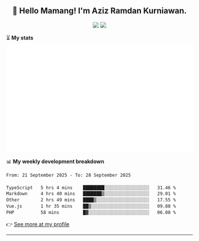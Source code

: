 <h2 align="center">👋 Hello Mamang! I'm Aziz Ramdan Kurniawan.</h2>  
<p align="center">
  <img src="https://komarev.com/ghpvc/?username=azizramdan">
  <img src="https://wakatime.com/badge/user/90056fa0-4c31-4eca-954e-2a3ac05896f9.svg">
</p>
    
⏳ **My stats**  
![](https://raw.githubusercontent.com/azizramdan/github-stats/master/generated/overview.svg#gh-dark-mode-only)

📊 **My weekly development breakdown**
<!--START_SECTION:waka-->

```txt
From: 21 September 2025 - To: 28 September 2025

TypeScript   5 hrs 4 mins    ████████░░░░░░░░░░░░░░░░░   31.46 %
Markdown     4 hrs 40 mins   ███████▒░░░░░░░░░░░░░░░░░   29.01 %
Other        2 hrs 49 mins   ████▒░░░░░░░░░░░░░░░░░░░░   17.55 %
Vue.js       1 hr 35 mins    ██▒░░░░░░░░░░░░░░░░░░░░░░   09.88 %
PHP          58 mins         █▓░░░░░░░░░░░░░░░░░░░░░░░   06.08 %
```

<!--END_SECTION:waka-->
👉 [See more at my profile](https://wakatime.com/@azizramdan)
***
